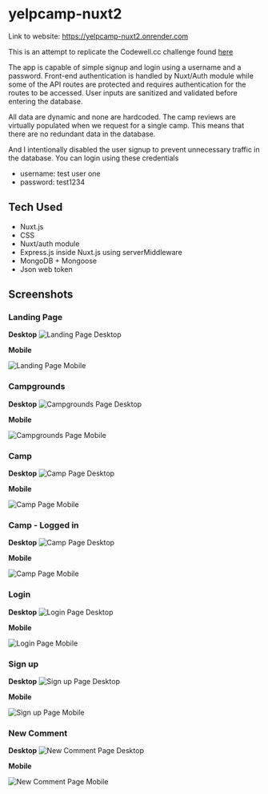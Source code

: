 # yelpcamp-nuxt2

Link to website: https://yelpcamp-nuxt2.onrender.com

This is an attempt to replicate the Codewell.cc challenge found [here](https://www.codewell.cc/challenges/yelpcamp-by-colt-steele--6144c7c8a383e41090a3d84b)

The app is capable of simple signup and login using a username and a password. Front-end authentication is handled by Nuxt/Auth module while some of the API routes are protected and requires authentication for the routes to be accessed. User inputs are sanitized and validated before entering the database. 

All data are dynamic and none are hardcoded. The camp reviews are virtually populated when we request for a single camp. This means that there are no redundant data in the database.

And I intentionally disabled the user signup to prevent unnecessary traffic in the database. You can login using these credentials

- username: test user one
- password: test1234

## Tech Used

- Nuxt.js
- CSS
- Nuxt/auth module
- Express.js inside Nuxt.js using serverMiddleware
- MongoDB + Mongoose
- Json web token

## Screenshots

### Landing Page

**Desktop**
![Landing Page Desktop](https://drive.google.com/uc?id=1TZkpAN64PED22eumCBaV9ZOI6VCEi4W1)

**Mobile**

![Landing Page Mobile](https://drive.google.com/uc?id=13I5btxouWg53f9xTaqnCiihzZkRk8rOt)

### Campgrounds

**Desktop**
![Campgrounds Page Desktop](https://drive.google.com/uc?id=1EEh64BOVKTCppnreD9F6Xiez4g82Ppei)

**Mobile**

![Campgrounds Page Mobile](https://drive.google.com/uc?id=1l3flR1BlBpKStucqt2POy99EMBz3fQBq)

### Camp

**Desktop**
![Camp Page Desktop](https://drive.google.com/uc?id=1g4ZFrbREDziWPQ1wQffkNDS_BJ_NlvTV)

**Mobile**

![Camp Page Mobile](https://drive.google.com/uc?id=1gz-a4K2AD4iY50rLrZPm3VHQg3yIy4Uf)

### Camp - Logged in

**Desktop**
![Camp Page Desktop](https://drive.google.com/uc?id=1FpghVtO8kWyuWb0fqslL6_F-CBBV1RA8)

**Mobile**

![Camp Page Mobile](https://drive.google.com/uc?id=116I3ZE2QV2CSbzymszDThRZqnE5h3aco)

### Login

**Desktop**
![Login Page Desktop](https://drive.google.com/uc?id=1A_k6gyBOHeoRX8i5cA6ZWUzIknmFvqE9)

**Mobile**

![Login Page Mobile](https://drive.google.com/uc?id=1fnsy0k1onRR_3fnCaXZ9Gk1gvyEWqSSL)

### Sign up

**Desktop**
![Sign up Page Desktop](https://drive.google.com/uc?id=1-QOmd07UFtL9Qdkdpotwcsyymt9rD3IQ)

**Mobile**

![Sign up Page Mobile](https://drive.google.com/uc?id=1sSzTM_yFNrhWtsMoBSNW7Dkx7V9asEh3)

### New Comment

**Desktop**
![New Comment Page Desktop](https://drive.google.com/uc?id=1x8H-gVaEZXnRPklP0BvGaGiITwQ8cBPV)

**Mobile**

![New Comment Page Mobile](https://drive.google.com/uc?id=1IoYDw7GiVgKuyLMR3K1KUjDuwB803uvA)
